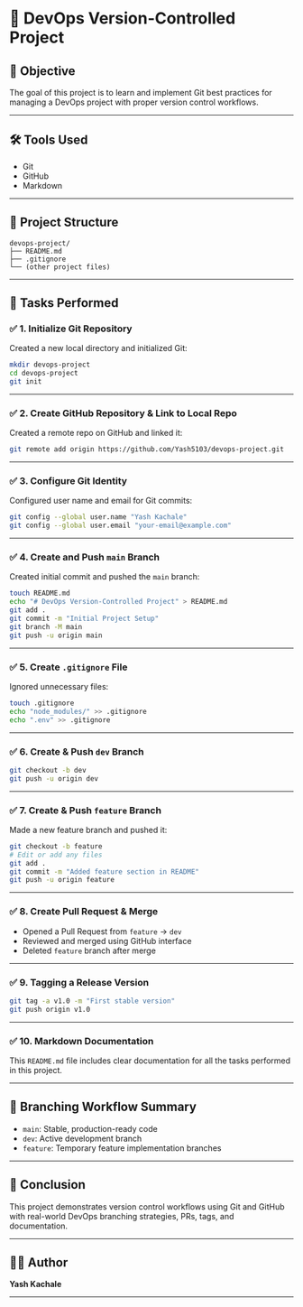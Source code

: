 
# 🚀 DevOps Version-Controlled Project

## 📌 Objective  
The goal of this project is to learn and implement Git best practices for managing a DevOps project with proper version control workflows.

---

## 🛠️ Tools Used  
- Git  
- GitHub  
- Markdown  

---

## 📁 Project Structure

```
devops-project/
├── README.md
├── .gitignore
└── (other project files)
```

---

## 📖 Tasks Performed

### ✅ 1. Initialize Git Repository  
Created a new local directory and initialized Git:

```bash
mkdir devops-project
cd devops-project
git init
```

---

### ✅ 2. Create GitHub Repository & Link to Local Repo  
Created a remote repo on GitHub and linked it:

```bash
git remote add origin https://github.com/Yash5103/devops-project.git
```

---

### ✅ 3. Configure Git Identity  
Configured user name and email for Git commits:

```bash
git config --global user.name "Yash Kachale"
git config --global user.email "your-email@example.com"
```

---

### ✅ 4. Create and Push `main` Branch  
Created initial commit and pushed the `main` branch:

```bash
touch README.md
echo "# DevOps Version-Controlled Project" > README.md
git add .
git commit -m "Initial Project Setup"
git branch -M main
git push -u origin main
```

---

### ✅ 5. Create `.gitignore` File  
Ignored unnecessary files:

```bash
touch .gitignore
echo "node_modules/" >> .gitignore
echo ".env" >> .gitignore
```

---

### ✅ 6. Create & Push `dev` Branch

```bash
git checkout -b dev
git push -u origin dev
```

---

### ✅ 7. Create & Push `feature` Branch  
Made a new feature branch and pushed it:

```bash
git checkout -b feature
# Edit or add any files
git add .
git commit -m "Added feature section in README"
git push -u origin feature
```

---

### ✅ 8. Create Pull Request & Merge  
- Opened a Pull Request from `feature` → `dev`  
- Reviewed and merged using GitHub interface  
- Deleted `feature` branch after merge  

---

### ✅ 9. Tagging a Release Version

```bash
git tag -a v1.0 -m "First stable version"
git push origin v1.0
```

---

### ✅ 10. Markdown Documentation  
This `README.md` file includes clear documentation for all the tasks performed in this project.

---

## 🌳 Branching Workflow Summary  
- `main`: Stable, production-ready code  
- `dev`: Active development branch  
- `feature`: Temporary feature implementation branches  

---

## 📝 Conclusion  
This project demonstrates version control workflows using Git and GitHub with real-world DevOps branching strategies, PRs, tags, and documentation.

---

## 👨‍💻 Author  
**Yash Kachale**

---

